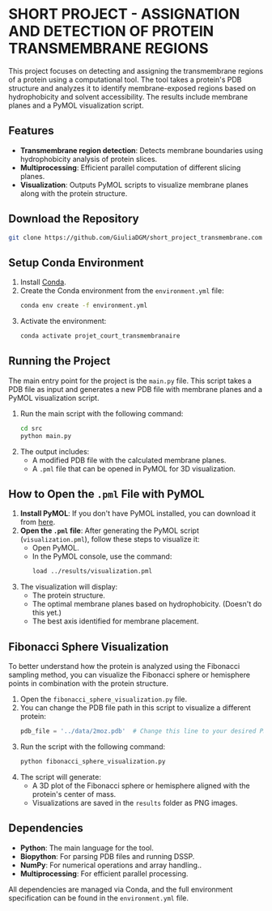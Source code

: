 # SHORT PROJECT - ASSIGNATION AND DETECTION OF PROTEIN TRANSMEMBRANE REGIONS

This project focuses on detecting and assigning the transmembrane regions of a protein using a computational tool. The tool takes a protein's PDB structure and analyzes it to identify membrane-exposed regions based on hydrophobicity and solvent accessibility. The results include membrane planes and a PyMOL visualization script.

## Features
- **Transmembrane region detection**: Detects membrane boundaries using hydrophobicity analysis of protein slices.
- **Multiprocessing**: Efficient parallel computation of different slicing planes.
- **Visualization**: Outputs PyMOL scripts to visualize membrane planes along with the protein structure.

## Download the Repository
```bash
git clone https://github.com/GiuliaDGM/short_project_transmembrane.com
```

## Setup Conda Environment

1. Install [Conda](https://docs.conda.io/projects/conda/en/latest/user-guide/install/index.html).
2. Create the Conda environment from the `environment.yml` file:
   ```bash
   conda env create -f environment.yml
   ```
3. Activate the environment:
   ```bash
   conda activate projet_court_transmembranaire
   ```

## Running the Project
The main entry point for the project is the `main.py` file. This script takes a PDB file as input and generates a new PDB file with membrane planes and a PyMOL visualization script.

1. Run the main script with the following command:
   ```bash
   cd src
   python main.py
   ```
2. The output includes:
   - A modified PDB file with the calculated membrane planes.
   - A `.pml` file that can be opened in PyMOL for 3D visualization.

## How to Open the `.pml` File with PyMOL

1. **Install PyMOL**: If you don't have PyMOL installed, you can download it from [here](https://pymol.org/2/).
2. **Open the `.pml` file**: After generating the PyMOL script (`visualization.pml`), follow these steps to visualize it:
   - Open PyMOL.
   - In the PyMOL console, use the command:
     ```bash
     load ../results/visualization.pml
     ```
3. The visualization will display:
   - The protein structure.
   - The optimal membrane planes based on hydrophobicity. (Doesn't do this yet.)
   - The best axis identified for membrane placement.

## Fibonacci Sphere Visualization

To better understand how the protein is analyzed using the Fibonacci sampling method, you can visualize the Fibonacci sphere or hemisphere points in combination with the protein structure.

1. Open the `fibonacci_sphere_visualization.py` file.
2. You can change the PDB file path in this script to visualize a different protein:
   ```python
   pdb_file = '../data/2moz.pdb'  # Change this line to your desired PDB file
   ```
3. Run the script with the following command:
   ```bash
   python fibonacci_sphere_visualization.py
   ```
4. The script will generate:
   - A 3D plot of the Fibonacci sphere or hemisphere aligned with the protein's center of mass.
   - Visualizations are saved in the `results` folder as PNG images.

## Dependencies

- **Python**: The main language for the tool.
- **Biopython**: For parsing PDB files and running DSSP.
- **NumPy**: For numerical operations and array handling..
- **Multiprocessing**: For efficient parallel processing.

All dependencies are managed via Conda, and the full environment specification can be found in the `environment.yml` file.

